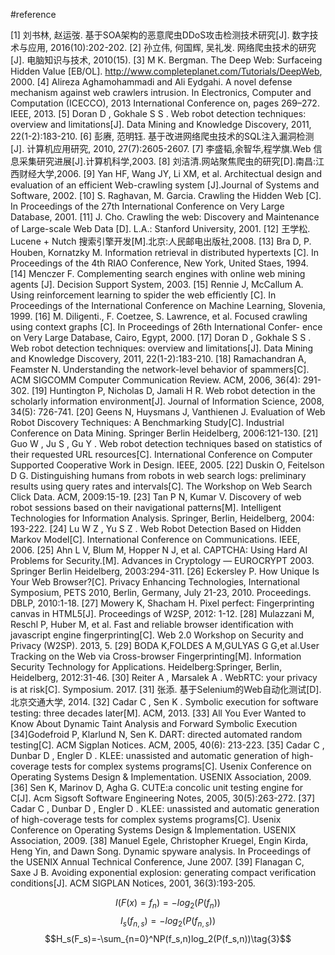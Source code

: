 #reference


[1] 刘书林, 赵运弢. 基于SOA架构的恶意爬虫DDoS攻击检测技术研究[J]. 数字技术与应用, 2016(10):202-202.
[2] 孙立伟, 何国辉, 吴礼发. 网络爬虫技术的研究[J]. 电脑知识与技术, 2010(15).
[3] M K. Bergman. The Deep Web: Surfaceing Hidden Value [EB/OL]. http://www.completeplanet.com/Tutorials/DeepWeb, 2000.
[4] Alireza Aghamohammadi and Ali Eydgahi. A novel defense mechanism against web crawlers intrusion. In Electronics, Computer and Computation (ICECCO), 2013 International Conference on, pages 269–272. IEEE, 2013.
[5] Doran D , Gokhale S S . Web robot detection techniques: overview and limitations[J]. Data Mining and Knowledge Discovery, 2011, 22(1-2):183-210.
[6] 彭赓, 范明钰. 基于改进网络爬虫技术的SQL注入漏洞检测[J]. 计算机应用研究, 2010, 27(7):2605-2607.
[7] 李盛韬,余智华,程学旗.Web 信息采集研究进展[J].计算机科学,2003.
[8] 刘洁清.网站聚焦爬虫的研究[D].南昌:江西财经大学,2006.
[9] Yan HF, Wang JY, Li XM, et al. Architectual design and evaluation of an efficient Web-crawling system [J].Journal of Systems and
Software, 2002.
[10] S. Raghavan, M. Garcia. Crawling the Hidden Web [C]. In Proceedings of the 27th International Conference on Very Large Database,
2001.
[11] J. Cho. Crawling the web: Discovery and Maintenance of Large-scale Web Data [D]. L.A.: Stanford University, 2001.
[12] 王学松. Lucene + Nutch 搜索引擎开发[M].北京:人民邮电出版社,2008.
[13] Bra D, P. Houben, Kornatzky M. Information retrieval in distributed hypertexts [C]. In Proceedings of the 4th RIAO Conference, New
York, United Staes, 1994.
[14] Menczer F. Complementing search engines with online web mining agents [J]. Decision Support System, 2003.
[15] Rennie J, McCallum A. Using reinforcement learning to spider the web efficiently [C]. In Proceedings of the International Conference on Machine Learning, Slovenia, 1999.
[16] M. Diligenti., F. Coetzee, S. Lawrence, et al. Focused crawling using context graphs [C]. In Proceedings of 26th International Confer-
ence on Very Large Database, Cairo, Egypt, 2000.
[17] Doran D , Gokhale S S . Web robot detection techniques: overview and limitations[J]. Data Mining and Knowledge Discovery, 2011, 22(1-2):183-210.
[18] Ramachandran A, Feamster N. Understanding the network-level behavior of spammers[C]. ACM SIGCOMM Computer Communication Review. ACM, 2006, 36(4): 291-302.
[19] Huntington P, Nicholas D, Jamali H R. Web robot detection in the scholarly information environment[J]. Journal of Information Science, 2008, 34(5): 726-741.
[20] Geens N, Huysmans J, Vanthienen J. Evaluation of Web Robot Discovery Techniques: A Benchmarking Study[C]. Industrial Conference on Data Mining. Springer Berlin Heidelberg, 2006:121-130.
[21] Guo W , Ju S , Gu Y . Web robot detection techniques based on statistics of their requested URL resources[C]. International Conference on Computer Supported Cooperative Work in Design. IEEE, 2005.
[22] Duskin O, Feitelson D G. Distinguishing humans from robots in web search logs: preliminary results using query rates and intervals[C]. The Workshop on Web Search Click Data. ACM, 2009:15-19.
[23] Tan P N, Kumar V. Discovery of web robot sessions based on their navigational patterns[M]. Intelligent Technologies for Information Analysis. Springer, Berlin, Heidelberg, 2004: 193-222.
[24] Lu W Z , Yu S Z . Web Robot Detection Based on Hidden Markov Model[C]. International Conference on Communications. IEEE, 2006.
[25] Ahn L V, Blum M, Hopper N J, et al. CAPTCHA: Using Hard AI Problems for Security.[M]. Advances in Cryptology — EUROCRYPT 2003. Springer Berlin Heidelberg, 2003:294-311.
[26] Eckersley P. How Unique Is Your Web Browser?[C]. Privacy Enhancing Technologies, International Symposium, PETS 2010, Berlin, Germany, July 21-23, 2010. Proceedings. DBLP, 2010:1-18.
[27] Mowery K, Shacham H. Pixel perfect: Fingerprinting canvas in HTML5[J]. Proceedings of W2SP, 2012: 1-12.
[28] Mulazzani M, Reschl P, Huber M, et al. Fast and reliable browser identification with javascript engine fingerprinting[C]. Web 2.0 Workshop on Security and Privacy (W2SP). 2013, 5.
[29] BODA K,FOLDES A M,GULYAS G G,et al.User Tracking on the Web via Cross-browser Fingerprinting[M]. Information Security Technology for Applications. Heidelberg:Springer, Berlin, Heidelberg, 2012:31-46.
[30] Reiter A , Marsalek A . WebRTC: your privacy is at risk[C]. Symposium. 2017.
[31] 张添. 基于Selenium的Web自动化测试[D]. 北京交通大学, 2014.
[32] Cadar C , Sen K . Symbolic execution for software testing: three decades later[M]. ACM, 2013.
[33] All You Ever Wanted to Know About
Dynamic Taint Analysis and Forward Symbolic Execution
[34]Godefroid P, Klarlund N, Sen K. DART: directed automated random testing[C]. ACM Sigplan Notices. ACM, 2005, 40(6): 213-223.
[35] Cadar C , Dunbar D , Engler D . KLEE: unassisted and automatic generation of high-coverage tests for complex systems programs[C]. Usenix Conference on Operating Systems Design & Implementation. USENIX Association, 2009.
[36] Sen K, Marinov D, Agha G. CUTE:a concolic unit testing engine for C[J]. Acm Sigsoft Software Engineering Notes, 2005, 30(5):263-272.
[37] Cadar C , Dunbar D , Engler D . KLEE: unassisted and automatic generation of high-coverage tests for complex systems programs[C]. Usenix Conference on Operating Systems Design & Implementation. USENIX Association, 2009.
[38] Manuel Egele, Christopher Kruegel, Engin Kirda, Heng Yin, and Dawn Song. Dynamic spyware analysis. In Proceedings of the USENIX Annual Technical Conference, June 2007.
[39] Flanagan C, Saxe J B. Avoiding exponential explosion: generating compact verification conditions[J]. ACM SIGPLAN Notices, 2001, 36(3):193-205.





$$I(F(x)=f_n)=-log_2(P(f_n))\tag{1}$$
$$I_s(f_{n,s})=-log_2(P(f_{n,s}))\tag{2}$$
$$H_s(F_s)=-\sum_{n=0}^NP(f_s,n)log_2(P(f_s,n))\tag{3}$$